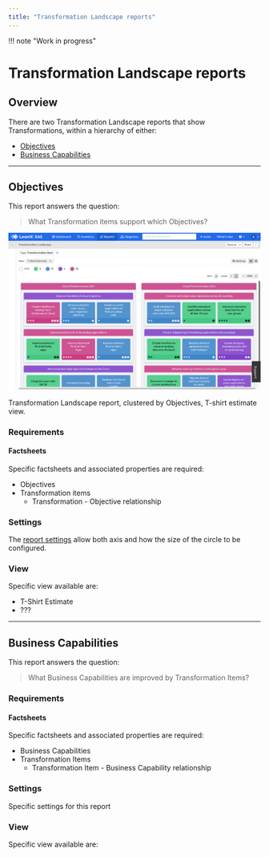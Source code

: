 ```yaml
---
title: "Transformation Landscape reports"
---
```


!!! note "Work in progress"

# Transformation Landscape reports

## Overview

There are two Transformation Landscape reports that show Transformations, within a hierarchy of either:

- [Objectives](#objectives) 
- [Business Capabilities](#business-capabilities) 

--- 

## Objectives

This report answers the question:

>What Transformation items support which Objectives?

![Transformation Landscape report](/assets/images/transformation-landscape-obj.png) 

<p id="caption">Transformation Landscape report, clustered by Objectives, T-shirt estimate view.</p>

### Requirements

#### Factsheets

Specific factsheets and associated properties are required:

- Objectives
- Transformation items
    - Transformation - Objective relationship
  
<!--    
#### Tags 

Specific tags are required for this report.

#### Other requirements

No other requirements

-->

### Settings

The [report settings](https://dev.leanix.net/page/changelog#section-2020-12-14) allow both axis and how the size of the circle to be configured. 

### View

Specific view available are: 

- T-Shirt Estimate
- ???

--- 

## Business Capabilities

This report answers the question:

>What Business Capabilities are improved by Transformation Items?
<!--
![Transformation Landscape report](/assets/images/transformation-landscape-bc.png) 

<p id="caption">Transformation Landscape report, clustered by Business Capabilities.</p>

--> 

### Requirements

#### Factsheets

Specific factsheets and associated properties are required:

- Business Capabilities
- Transformation Items
    - Transformation Item - Business Capability relationship

### Settings

Specific settings for this report 

### View

Specific view available are: 
